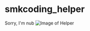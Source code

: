 # smkcoding_helper
Sorry, I'm nub
![Image of Helper](https://img0.imguh.com/2019/04/08/Screenshot_20190408-221931fa6e6869dd424063.md.png)
